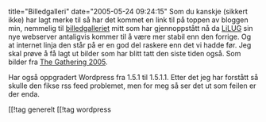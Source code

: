 title="Billedgalleri"
date="2005-05-24 09:24:15"
Som du kanskje (sikkert ikke) har lagt merke til så har det kommet en link til på toppen av bloggen min, nemmelig til <a href="http://bilder.slaskdot.org">billedgalleriet</a> mitt som har gjennoppstått nå da <a href="http://www.lilug.no">LiLUG</a> sin nye webserver antaligvis kommer til å være mer stabil enn den forrige. Og at internet linja den står på er en god del raskere enn det vi hadde før. Jeg skal prøve å få lagt ut bilder som har blitt tatt den siste tiden også. Som bilder fra <a href="http://www.gathering.org">The Gathering 2005</a>.

Har også oppgradert Wordpress fra 1.5.1 til 1.5.1.1. Etter det jeg har forstått så skulle den fikse rss feed problemet, men for meg så ser det ut som feilen er der enda.

[[!tag  generelt
[[!tag  wordpress
